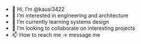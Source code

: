 - 👋 Hi, I’m @kausi3422
- 👀 I’m interested in engineering and architecture
- 🌱 I’m currently learning systems design 
- 💞️ I’m looking to collaborate on interesting projects
- 📫 How to reach me -> message me

<!---
kausi3422/kausi3422 is a ✨ special ✨ repository because its `README.md` (this file) appears on your GitHub profile.
You can click the Preview link to take a look at your changes.
--->
